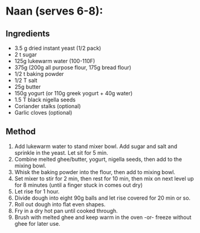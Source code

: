 # Naan (serves 6-8):
## Ingredients
* 3.5 g dried instant yeast (1/2 pack)
* 2 t sugar
* 125g lukewarm water (100-110F)
* 375g (200g all purpose flour, 175g bread flour)
* 1/2 t baking powder
* 1/2 T salt 
* 25g butter 
* 150g yogurt (or 110g greek yogurt + 40g water)
* 1.5 T black nigella seeds
* Coriander stalks (optional)
* Garlic cloves (optional)

## Method
1. Add lukewarm water to stand mixer bowl.  Add sugar and salt and sprinkle in the yeast.  Let sit for 5 min.  
3. Combine melted ghee/butter, yogurt, nigella seeds, then add to the mixing bowl.
4. Whisk the baking powder into the flour, then add to mixing bowl.
5. Set mixer to stir for 2 min, then rest for 10 min, then mix on next level up for 8 minutes (until a finger stuck in comes out dry)
6. Let rise for 1 hour.
7. Divide dough into eight 90g balls and let rise covered for 20 min or so. 
8. Roll out dough into flat even shapes.
9. Fry in a dry hot pan until cooked through.
10. Brush with melted ghee and keep warm in the oven -or- freeze without ghee for later use. 
